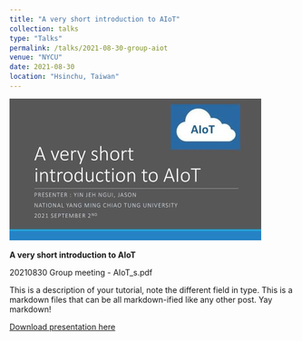 ```yaml
---
title: "A very short introduction to AIoT"
collection: talks
type: "Talks"
permalink: /talks/2021-08-30-group-aiot
venue: "NYCU"
date: 2021-08-30
location: "Hsinchu, Taiwan"
---
```


<img src="/files/talks_seminar/20210830-tutorial-AIoT_001.jpg">


**A very short introduction to AIoT**


20210830 Group meeting - AIoT_s.pdf

This is a description of your tutorial, note the different field in type. This is a markdown files that can be all markdown-ified like any other post. Yay markdown!

<a href='https://flyercarol.github.io/files/talks_conference/Ngui et al. - 2017 - Time Domain Reflectometry Phase Velocity Analysis .pdf'>Download presentation here</a>
